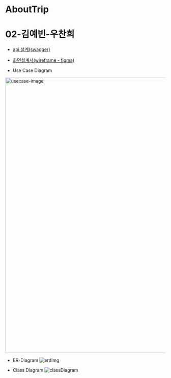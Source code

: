 # AboutTrip

# 02-김예빈-우찬희

- [api 설계(swagger)](https://github.com/ABOUTRIP/artifacts/blob/main/api.md)
- [화면설계서(wireframe - figma)](https://github.com/ABOUTRIP/artifacts/blob/main/wireframe.md)

- Use Case Diagram
<img width="864" alt="usecase-image" src="https://github.com/ABOUTRIP/artifacts/assets/49120917/75f7d223-91b3-4576-992f-5f2763b53f33">

- ER-Diagram
![erdImg](https://github.com/ABOUTRIP/artifacts/assets/49120917/1dd1bf54-7c78-4ee3-b80d-de1d841e7002)

- Class Diagram
![classDiagram](https://github.com/ABOUTRIP/artifacts/assets/49120917/1a0e5a36-e741-4951-b9ec-3fa547e88b82)
